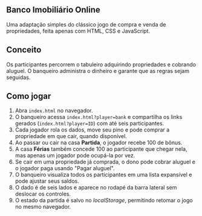 ## Banco Imobiliário Online

Uma adaptação simples do clássico jogo de compra e venda de propriedades, feita apenas com HTML, CSS e JavaScript.

## Conceito

Os participantes percorrem o tabuleiro adquirindo propriedades e cobrando aluguel. O banqueiro administra o dinheiro e garante que as regras sejam seguidas.

## Como jogar

1. Abra `index.html` no navegador.
2. O banqueiro acessa `index.html?player=bank` e compartilha os links gerados (`index.html?player=ID`) com até seis participantes.
3. Cada jogador rola os dados, move seu pino e pode comprar a propriedade em que cair, quando disponível.
4. Ao passar ou cair na casa **Partida**, o jogador recebe 100 de bônus.
5. A casa **Férias** também concede 100 ao participante que chegar nela, mas apenas um jogador pode ocupá-la por vez.
6. Se cair em uma propriedade já comprada, o dono pode cobrar aluguel e o jogador paga usando "Pagar aluguel".
7. O banqueiro visualiza todos os participantes em uma lista expansível e pode ajustar seus saldos.
8. O dado é de seis lados e aparece no rodapé da barra lateral sem deslocar os controles.
9. O estado da partida é salvo no *localStorage*, permitindo retomar o jogo no mesmo navegador.
